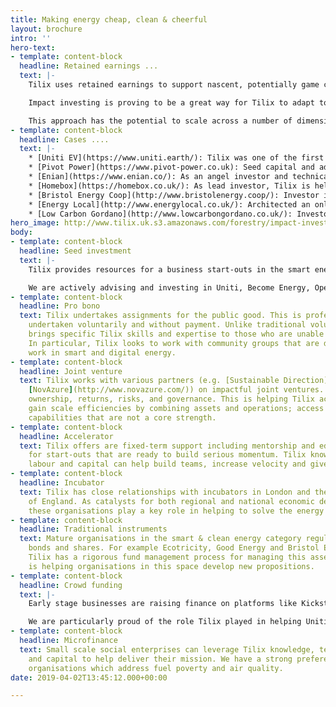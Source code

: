 ```yaml
---
title: Making energy cheap, clean & cheerful
layout: brochure
intro: ''
hero-text:
- template: content-block
  headline: Retained earnings ...
  text: |-
    Tilix uses retained earnings to support nascent, potentially game changing ideas in smart energy.

    Impact investing is proving to be a great way for Tilix to adapt to the emerging smart energy market. It is also a small but important contribution to winning the fossil fuel end game.

    This approach has the potential to scale across a number of dimensions. For example, Tilix is building a syndicate to help share research and pool the resources of other likeminded angels.
- template: content-block
  headline: Cases ....
  text: |-
    * [Uniti EV](https://www.uniti.earth/): Tilix was one of the first investors in this Swedish unicorn and continues to be instrumental as the firm moves from invent to deploying cars on the road in 2020.
    * [Pivot Power](https://www.pivot-power.co.uk): Seed capital and advice on strategic imperatives such as CRM, website platform and content.
    * [Enian](https://www.enian.co/): As an angel investor and technical adviser, Tilix has provided strategic and operational advice to the executive team.
    * [Homebox](https://homebox.co.uk/): As lead investor, Tilix is helping this smart home start-up be innovative and commercially savvy.
    * [Bristol Energy Coop](http://www.bristolenergy.coop/): Investor in solar bonds and Zero West project partner.
    * [Energy Local](http://www.energylocal.co.uk/): Architected an online acquisition and self-service portal for Energy Local.
    * [Low Carbon Gordano](http://www.lowcarbongordano.co.uk/): Investor due diligence around plans for solar on roofs.
hero_image: http://www.tilix.uk.s3.amazonaws.com/forestry/impact-investing.png
body:
- template: content-block
  headline: Seed investment
  text: |-
    Tilix provides resources for a business start-outs in the smart energy category, usually in exchange for convertible debt or ownership equity. Opportunities come to us through online platforms like LinkedIn, f6s.com and angel.co.

    We are actively advising and investing in Uniti, Become Energy, Open Utility, Homebox.io and Enian. The CEOs of these firms value the cash, advice, knowledge transfer and connections Tilix provides.
- template: content-block
  headline: Pro bono
  text: Tilix undertakes assignments for the public good. This is professional work
    undertaken voluntarily and without payment. Unlike traditional volunteerism, it
    brings specific Tilix skills and expertise to those who are unable to afford them.
    In particular, Tilix looks to work with community groups that are doing innovative
    work in smart and digital energy.
- template: content-block
  headline: Joint venture
  text: Tilix works with various partners (e.g. [Sustainable Direction](http://www.sustainabledirection.com/),
    [NovAzure](http://www.novazure.com/)) on impactful joint ventures. Here we share
    ownership, returns, risks, and governance. This is helping Tilix access new markets;
    gain scale efficiencies by combining assets and operations; access skills and
    capabilities that are not a core strength.
- template: content-block
  headline: Accelerator
  text: Tilix offers are fixed-term support including mentorship and educational components
    for start-outs that are ready to build serious momentum. Tilix knowledge, technology,
    labour and capital can help build teams, increase velocity and give direction.
- template: content-block
  headline: Incubator
  text: Tilix has close relationships with incubators in London and the South West
    of England. As catalysts for both regional and national economic development,
    these organisations play a key role in helping to solve the energy trilemma.
- template: content-block
  headline: Traditional instruments
  text: Mature organisations in the smart & clean energy category regularly offer
    bonds and shares. For example Ecotricity, Good Energy and Bristol Energy Coop.
    Tilix has a rigorous fund management process for managing this asset class and
    is helping organisations in this space develop new propositions.
- template: content-block
  headline: Crowd funding
  text: |-
    Early stage businesses are raising finance on platforms like Kickstarter, Crowdcube and Seedrs. Tilix watches these platforms like a hawk and is continually evaluating opportunities.

    We are particularly proud of the role Tilix played in helping Uniti EV raise circa €4M through two rounds. Campaigns that have perked our interest include Den Automation, Solar for Schools and PowerVault.
- template: content-block
  headline: Microfinance
  text: Small scale social enterprises can leverage Tilix knowledge, technology, labour
    and capital to help deliver their mission. We have a strong preference for helping
    organisations which address fuel poverty and air quality.
date: 2019-04-02T13:45:12.000+00:00

---
```

